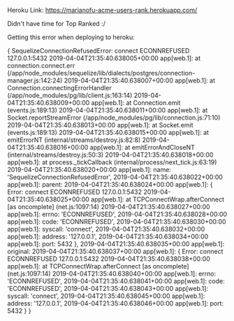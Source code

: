 Heroku Link: https://marianofu-acme-users-rank.herokuapp.com/

Didn't have time for Top Ranked :/

Getting this error when deploying to heroku:


 { SequelizeConnectionRefusedError: connect ECONNREFUSED 127.0.0.1:5432
2019-04-04T21:35:40.638005+00:00 app[web.1]:     at connection.connect.err (/app/node_modules/sequelize/lib/dialects/postgres/connection-manager.js:142:24)
2019-04-04T21:35:40.638007+00:00 app[web.1]:     at Connection.connectingErrorHandler (/app/node_modules/pg/lib/client.js:163:14)
2019-04-04T21:35:40.638009+00:00 app[web.1]:     at Connection.emit (events.js:189:13)
2019-04-04T21:35:40.638011+00:00 app[web.1]:     at Socket.reportStreamError (/app/node_modules/pg/lib/connection.js:71:10)
2019-04-04T21:35:40.638013+00:00 app[web.1]:     at Socket.emit (events.js:189:13)
2019-04-04T21:35:40.638015+00:00 app[web.1]:     at emitErrorNT (internal/streams/destroy.js:82:8)
2019-04-04T21:35:40.638016+00:00 app[web.1]:     at emitErrorAndCloseNT (internal/streams/destroy.js:50:3)
2019-04-04T21:35:40.638018+00:00 app[web.1]:     at process._tickCallback (internal/process/next_tick.js:63:19)
2019-04-04T21:35:40.638020+00:00 app[web.1]:   name: 'SequelizeConnectionRefusedError',
2019-04-04T21:35:40.638022+00:00 app[web.1]:   parent:
2019-04-04T21:35:40.638024+00:00 app[web.1]:    { Error: connect ECONNREFUSED 127.0.0.1:5432
2019-04-04T21:35:40.638025+00:00 app[web.1]:        at TCPConnectWrap.afterConnect [as oncomplete] (net.js:1097:14)
2019-04-04T21:35:40.638027+00:00 app[web.1]:      errno: 'ECONNREFUSED',
2019-04-04T21:35:40.638028+00:00 app[web.1]:      code: 'ECONNREFUSED',
2019-04-04T21:35:40.638030+00:00 app[web.1]:      syscall: 'connect',
2019-04-04T21:35:40.638032+00:00 app[web.1]:      address: '127.0.0.1',
2019-04-04T21:35:40.638034+00:00 app[web.1]:      port: 5432 },
2019-04-04T21:35:40.638035+00:00 app[web.1]:   original:
2019-04-04T21:35:40.638037+00:00 app[web.1]:    { Error: connect ECONNREFUSED 127.0.0.1:5432
2019-04-04T21:35:40.638038+00:00 app[web.1]:        at TCPConnectWrap.afterConnect [as oncomplete] (net.js:1097:14)
2019-04-04T21:35:40.638040+00:00 app[web.1]:      errno: 'ECONNREFUSED',
2019-04-04T21:35:40.638041+00:00 app[web.1]:      code: 'ECONNREFUSED',
2019-04-04T21:35:40.638043+00:00 app[web.1]:      syscall: 'connect',
2019-04-04T21:35:40.638045+00:00 app[web.1]:      address: '127.0.0.1',
2019-04-04T21:35:40.638046+00:00 app[web.1]:      port: 5432 } }
